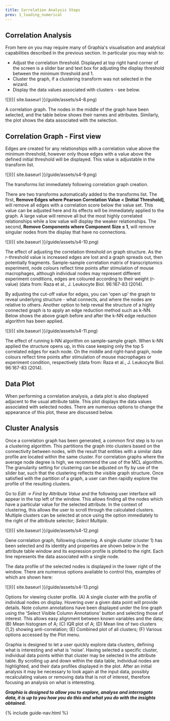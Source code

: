 ```yaml
---
title: Correlation Analysis Steps
prev: 1_loading_numerical
---
```


## Correlation Analysis

From here on you may require many of Graphia's visualisation and analytical capabilities described in the previous section. In particular you may wish to:
- Adjust the correlation threshold. Displayed at top right hand corner of the screen is a slider bar and text box for adjusting the display threshold between the minimum threshold and 1.
- Cluster the graph, if a clustering transform was not selected in the wizard.
- Display the data values associated with clusters - see below.

![]({{ site.baseurl }}/guide/assets/s4-8.png)
<div class="caption">A correlation graph. The nodes in the middle of the graph have been selected, and the table below shows their names and attributes. Similarly, the plot shows the data associated with the selection.</div>

## Correlation Graph - First view

Edges are created for any relationships with a correlation value above the minimum threshold, however only those edges with a value above the defined initial threshold will be displayed. This value is adjustable in the transform list.

![]({{ site.baseurl }}/guide/assets/s4-9.png)
<div class="caption">The transforms list immediately following correlation graph creation.</div>

There are two transforms automatically added to the transforms list. The first, **Remove Edges where Pearson Correlation Value < [Initial Threshold]**, will remove all edges with a correlation score below the value set. This value can be adjusted here and its effects will be immediately applied to the graph. A large value will remove all but the most highly correlated relationships while a low value will display the weaker relationships. The second, **Remove Components where Component Size ≤ 1**, will remove singular nodes from the display that have no connections.

![]({{ site.baseurl }}/guide/assets/s4-10.png)
<div class="caption">The effect of adjusting the correlation threshold on graph structure. As the r-threshold value is increased edges are lost and a graph spreads out, then potentially fragments. Sample-sample correlation matrix of transcriptomics experiment, node colours reflect time points after stimulation of mouse macrophages, although individual nodes may represent different experiment conditions, edges are coloured according to their weight (r-value) (data from: Raza et al., J. Leukocyte Biol. 96:167-83 (2014).</div>

By adjusting the cut-off value for edges, you can 'open up' the graph to reveal underlying structure - what connects, and where the nodes are relative to others. Another option to help reveal the structure of a highly connected graph is to apply an edge reduction method such as k-NN. Below shows the above graph before and after the k-NN edge reduction algorithm has been applied.

![]({{ site.baseurl }}/guide/assets/s4-11.png)
<div class="caption">The effect of running k-NN algorithm on sample-sample graph. When k-NN applied the structure opens up, in this case keeping only the top 5 correlated edges for each node. On the middle and right-hand graph, node colours reflect time points after stimulation of mouse macrophages or experiment condition, respectively (data from: Raza et al., J. Leukocyte Biol. 96:167-83 (2014).</div>

## Data Plot

When performing a correlation analysis, a data plot is also displayed adjacent to the usual attribute table. This plot displays the data values associated with selected nodes. There are numerous options to change the appearance of this plot, these are discussed below.

## Cluster Analysis

Once a correlation graph has been generated, a common first step is to run a clustering algorithm. This partitions the graph into clusters based on the connectivity between nodes, with the result that entities with a similar data profile are located within the same cluster. For correlation graphs where the average node degree is high, we recommend the use of the MCL algorithm. The granularity setting for clustering can be adjusted on fly by use of the slider bar, such that the clustering reflects the visible graph structure. Once satisfied with the partition of a graph, a user can then rapidly explore the profile of the resulting clusters. 

Go to *Edit → Find by Attribute Value* and the following user interface will appear in the top left of the window. This allows finding all the nodes which have a particular value for the selected attribute. In the context of clustering, this allows the user to scroll through the calculated clusters. Multiple clusters can be selected at once using the option immediately to the right of the attribute selector; *Select Multiple*.

![]({{ site.baseurl }}/guide/assets/s4-12.png)
<div class="caption">Gene correlation graph, following clustering. A single cluster (cluster 1) has been selected and its identity and properties are shown below in the attribute table window and its expression profile is plotted to the right. Each line represents the data associated with a single node.</div>

The data profile of the selected nodes is displayed in the lower right of the window. There are numerous options available to control this, examples of which are shown here:

![]({{ site.baseurl }}/guide/assets/s4-13.png)
<div class="caption">Options for viewing cluster profile. (A) A single cluster with the profile of individual nodes on display. Hovering over a given data point will provide details. Note column annotations have been displayed under the line graph using the 'Select Visible Column Annotations' button and selecting those of interest. This allows easy alignment between known variables and the data; (B) Mean histogram of A; (C) IQR plot of A; (D) Mean line of two clusters (1,2) showing anti-correlation; (E) Combined plot of all clusters; (F) Various options accessed by the Plot menu.</div>

Graphia is designed to let a user quickly explore data clusters, defining what is interesting and what is 'noise'. Having selected a specific cluster, individual data points within that cluster may be selected in the attribute table. By scrolling up and down within the data table, individual nodes are highlighted, and their data profiles displayed in the plot. After an initial analysis it may be necessary to look again at the input data, possibly recalculating values or removing data that is not of interest, therefore focusing an analysis on what is interesting.

_**Graphia is designed to allow you to explore, analyse and interrogate data, it is up to you how you do this and what you do with the insights obtained.**_

{% include guide-nav.html %}
